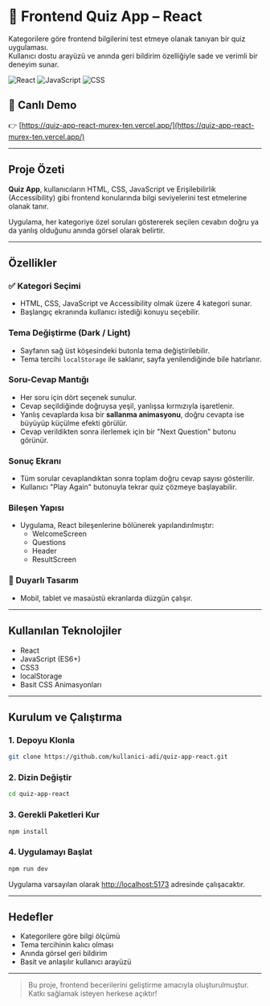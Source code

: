 # 🧠 Frontend Quiz App – React

Kategorilere göre frontend bilgilerini test etmeye olanak tanıyan bir quiz uygulaması.  
Kullanıcı dostu arayüzü ve anında geri bildirim özelliğiyle sade ve verimli bir deneyim sunar.

![React](https://img.shields.io/badge/React-20232A?style=for-the-badge&logo=react)
![JavaScript](https://img.shields.io/badge/JavaScript-F7DF1E?style=for-the-badge&logo=javascript)
![CSS](https://img.shields.io/badge/CSS-1572B6?style=for-the-badge&logo=css3)

## 🔗 Canlı Demo

👉 [https://quiz-app-react-murex-ten.vercel.app/](https://quiz-app-react-murex-ten.vercel.app/)

---

##  Proje Özeti

**Quiz App**, kullanıcıların HTML, CSS, JavaScript ve Erişilebilirlik (Accessibility) gibi frontend konularında bilgi seviyelerini test etmelerine olanak tanır.  

Uygulama, her kategoriye özel soruları göstererek seçilen cevabın doğru ya da yanlış olduğunu anında görsel olarak belirtir.

---

##  Özellikler

### ✅ Kategori Seçimi

- HTML, CSS, JavaScript ve Accessibility olmak üzere 4 kategori sunar.
- Başlangıç ekranında kullanıcı istediği konuyu seçebilir.

###  Tema Değiştirme (Dark / Light)

- Sayfanın sağ üst köşesindeki butonla tema değiştirilebilir.
- Tema tercihi `localStorage` ile saklanır, sayfa yenilendiğinde bile hatırlanır.

###  Soru-Cevap Mantığı

- Her soru için dört seçenek sunulur.
- Cevap seçildiğinde doğruysa yeşil, yanlışsa kırmızıyla işaretlenir.
- Yanlış cevaplarda kısa bir **sallanma animasyonu**, doğru cevapta ise büyüyüp küçülme efekti görülür.
- Cevap verildikten sonra ilerlemek için bir "Next Question" butonu görünür.

###  Sonuç Ekranı

- Tüm sorular cevaplandıktan sonra toplam doğru cevap sayısı gösterilir.
- Kullanıcı "Play Again" butonuyla tekrar quiz çözmeye başlayabilir.

###  Bileşen Yapısı

- Uygulama, React bileşenlerine bölünerek yapılandırılmıştır:
  - WelcomeScreen
  - Questions
  - Header
  - ResultScreen

### 📱 Duyarlı Tasarım

- Mobil, tablet ve masaüstü ekranlarda düzgün çalışır.

---

## Kullanılan Teknolojiler

- React  
- JavaScript (ES6+)  
- CSS3  
- localStorage  
- Basit CSS Animasyonları

---

##  Kurulum ve Çalıştırma

### 1. Depoyu Klonla

```bash
git clone https://github.com/kullanici-adi/quiz-app-react.git
```

### 2. Dizin Değiştir

```bash
cd quiz-app-react
```

### 3. Gerekli Paketleri Kur

```bash
npm install
```

### 4. Uygulamayı Başlat

```bash
npm run dev
```

Uygulama varsayılan olarak [http://localhost:5173](http://localhost:5173) adresinde çalışacaktır.

---

## Hedefler

- Kategorilere göre bilgi ölçümü  
- Tema tercihinin kalıcı olması  
- Anında görsel geri bildirim  
- Basit ve anlaşılır kullanıcı arayüzü  

---

> Bu proje, frontend becerilerini geliştirme amacıyla oluşturulmuştur. Katkı sağlamak isteyen herkese açıktır!
